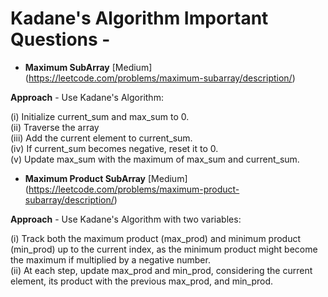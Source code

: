 # Kadane's Algorithm Important Questions - 

+ **Maximum SubArray**  [Medium]  (https://leetcode.com/problems/maximum-subarray/description/)

**Approach** - Use Kadane's Algorithm:

 (i) Initialize current_sum and max_sum to 0.
 <br>
 (ii) Traverse the array 
 <br>
 (iii) Add the current element to current_sum.
 <br>
 (iv) If current_sum becomes negative, reset it to 0.
 <br>
 (v) Update max_sum with the maximum of max_sum and current_sum.

+ **Maximum Product SubArray**  [Medium]  (https://leetcode.com/problems/maximum-product-subarray/description/)

**Approach**  -  Use Kadane's Algorithm with two variables:

  (i) Track both the maximum product (max_prod) and minimum product (min_prod) up to the current index, as the minimum product might become the maximum if multiplied by a negative number.
  <br>
  (ii) At each step, update max_prod and min_prod, considering the current element, its product with the previous max_prod, and min_prod.
